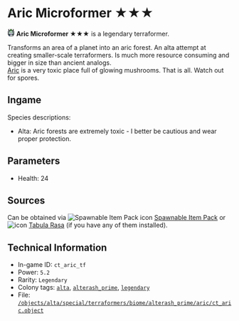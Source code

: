# Aric Microformer ★★★

<img src="https://raw.githubusercontent.com/Ceterai/Enternia/main/objects/alta/special/terraformers/biome/alterash_prime/aric/icon.png" alt="Aric Microformer ★★★ icon" loading="lazy" width="auto" height="16px"/> **Aric Microformer ★★★** is a legendary terraformer.

Transforms an area of a planet into an aric forest. An alta attempt at creating smaller-scale terraformers. Is much more resource consuming and bigger in size than ancient analogs.  
[Aric](https://ceterai.github.io/MyEnternia/Wiki/Tags/Aric) is a very toxic place full of glowing mushrooms. That is all. Watch out for spores.

## Ingame

Species descriptions:

- Alta: Aric forests are extremely toxic - I better be cautious and wear proper protection.

## Parameters

- Health: 24

## Sources

Can be obtained via <img src="https://raw.githubusercontent.com/Silverfeelin/Starbound-SpawnableItemPack/master/interface/sip/iconSmall.png" alt="Spawnable Item Pack icon" width="18" height="14"/> [Spawnable Item Pack](https://steamcommunity.com/sharedfiles/filedetails/?id=733665104) or <img src="https://steamuserimages-a.akamaihd.net/ugc/263843960696222713/3EC9A7C005541F7D577EBCB8C5736B4EFC9973D6/" alt="icon" width="8" height="12"/> [Tabula Rasa](https://community.playstarbound.com/resources/the-tabula-rasa.3222/) (if you have any of them installed).

## Technical Information

- In-game ID: `ct_aric_tf`
- Power: `5.2`
- Rarity: `Legendary`
- Colony tags: [`alta`](https://ceterai.github.io/MyEnternia/Wiki/Tags/Alta), [`alterash_prime`](https://ceterai.github.io/MyEnternia/Wiki/Tags/AlterashPrime), [`legendary`](https://ceterai.github.io/MyEnternia/Wiki/Tags/Legendary)
- File: [`/objects/alta/special/terraformers/biome/alterash_prime/aric/ct_aric.object`](https://github.com/Ceterai/Enternia/blob/main/objects/alta/special/terraformers/biome/alterash_prime/aric/ct_aric.object)
